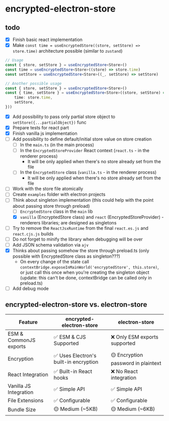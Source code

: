 # encrypted-electron-store

## todo

- [x] Finish basic react implementation
- [x] Make `const time = useEncryptedStore((store, setStore) => store.time)` architecture possible (similar to `zustand`)

```typescript
// Usage
const { store, setStore } = useEncryptedStore<Store>()
const time = useEncryptedStore<Store>((store) => store.time)
const setStore = useEncryptedStore<Store>((_, setStore) => setStore)

// Another possible usage
const { store, setStore } = useEncryptedStore<Store>()
const { time, setStore } = useEncryptedStore<Store>((store, setStore) => ({
	time: store.time,
	setStore,
}))
```

- [x] Add possibility to pass only partial store object to `setStore({...partialObject})` func
- [x] Prepare tests for react part
- [x] Finish vanilla js implementation
- [ ] Add possibility to define default/initial store value on store creation
  - [ ] In the `main.ts` (in the main process)
  - [ ] In the `EncryptedStoreProvider` React context (`react.ts` - in the renderer process)
    - It will be only applied when there's no store already set from the file
  - [ ] In the `EncryptedStore` class (`vanilla.ts` - in the renderer process)
    - It will be only applied when there's no store already set from the file
- [ ] Work with the store file atomically
- [ ] Create `examples` folder with electron projects
- [ ] Think about singleton implementation (this could help with the point about passing store through preload)
  - [ ] `EncryptedStore` class in the `main` lib
  - [x] `vanilla` (EncryptedStore class) and `react` (EncryptedStoreProvider) - renderers libraries; are designed as singletons
- [ ] Try to remove the `ReactJsxRuntime` from the final `react.es.js` and `react.cjs.js` builds
- [ ] Do not forget to minify the library when debugging will be over
- [ ] Add JSON schema validation via `ajv`
- [x] Thinks about passing somehow the store through preload.ts (only possible with EncryptedStore class as singleton???)
  - On every change of the state call `contextBridge.exposeInMainWorld('encryptedStore', this.store)`, or just call this once when you're creating the singleton object (update: this can't be done, contextBridge can be called only in preload.ts)
- [ ] Add debug mode

## encrypted-electron-store vs. electron-store

| Feature                | encrypted-electron-store               | electron-store                      |
| ---------------------- | -------------------------------------- | ----------------------------------- |
| ESM & CommonJS exports | ✅ ESM & CJS Supported                 | ❌ Only ESM exports supported       |
| Encryption             | ✅ Uses Electron's built-in encryption | 🟡 Encryption password in plaintext |
| React Integration      | ✅ Built-in React hooks                | ❌ No React integration             |
| Vanilla JS Integration | ✅ Simple API                          | ✅ Simple API                       |
| File Extensions        | ✅ Configurable                        | ✅ Configurable                     |
| Bundle Size            | 🟡 Medium (~5KB)                       | 🟡 Medium (~6KB)                    |
